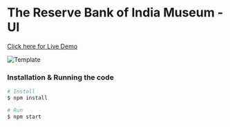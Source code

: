 # The Reserve Bank of India Museum - UI

[Click here for Live Demo](https://rbi-museum.netlify.app/)

![Template](https://i.ibb.co/KmZVhZB/rbi-museum-website-design-concept.jpg)

### Installation & Running the code

```bash
# Install
$ npm install

# Run
$ npm start

```

&nbsp;
&nbsp;
&nbsp;
